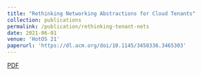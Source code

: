 ```yaml
---
title: "Rethinking Networking Abstractions for Cloud Tenants"
collection: publications
permalink: /publication/rethinking-tenant-nets
date: 2021-06-01
venue: 'HotOS 21'
paperurl: 'https://dl.acm.org/doi/10.1145/3458336.3465303'
---
```


[PDF](https://dl.acm.org/doi/pdf/10.1145/3458336.3465303)